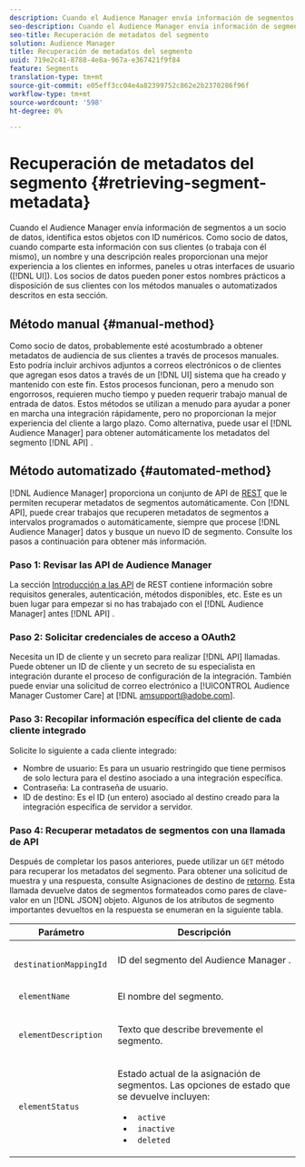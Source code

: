 ```yaml
---
description: Cuando el Audience Manager envía información de segmentos a un socio de datos, identifica estos objetos con ID numéricos. Como socio de datos, al compartir esta información con sus clientes (o trabajar con ellos mismos), un nombre y una descripción reales proporcionan una mejor experiencia a los clientes en informes, paneles u otras interfaces de usuario (IU). Los socios de datos pueden poner estos nombres prácticos a disposición de sus clientes con los métodos manuales o automatizados descritos en esta sección.
seo-description: Cuando el Audience Manager envía información de segmentos a un socio de datos, identifica estos objetos con ID numéricos. Como socio de datos, al compartir esta información con sus clientes (o trabajar con ellos mismos), un nombre y una descripción reales proporcionan una mejor experiencia a los clientes en informes, paneles u otras interfaces de usuario (IU). Los socios de datos pueden poner estos nombres prácticos a disposición de sus clientes con los métodos manuales o automatizados descritos en esta sección.
seo-title: Recuperación de metadatos del segmento
solution: Audience Manager
title: Recuperación de metadatos del segmento
uuid: 719e2c41-8788-4e8a-967a-e367421f9f84
feature: Segments
translation-type: tm+mt
source-git-commit: e05eff3cc04e4a82399752c862e2b2370286f96f
workflow-type: tm+mt
source-wordcount: '598'
ht-degree: 0%

---
```



# Recuperación de metadatos del segmento {#retrieving-segment-metadata}

Cuando el Audience Manager envía información de segmentos a un socio de datos, identifica estos objetos con ID numéricos. Como socio de datos, cuando comparte esta información con sus clientes (o trabaja con él mismo), un nombre y una descripción reales proporcionan una mejor experiencia a los clientes en informes, paneles u otras interfaces de usuario ([!DNL UI]). Los socios de datos pueden poner estos nombres prácticos a disposición de sus clientes con los métodos manuales o automatizados descritos en esta sección.

## Método manual {#manual-method}

Como socio de datos, probablemente esté acostumbrado a obtener metadatos de audiencia de sus clientes a través de procesos manuales. Esto podría incluir archivos adjuntos a correos electrónicos o de clientes que agregan esos datos a través de un [!DNL UI] sistema que ha creado y mantenido con este fin. Estos procesos funcionan, pero a menudo son engorrosos, requieren mucho tiempo y pueden requerir trabajo manual de entrada de datos. Estos métodos se utilizan a menudo para ayudar a poner en marcha una integración rápidamente, pero no proporcionan la mejor experiencia del cliente a largo plazo. Como alternativa, puede usar el [!DNL Audience Manager] para obtener automáticamente los metadatos del segmento [!DNL API] .

## Método automatizado {#automated-method}

[!DNL Audience Manager] proporciona un conjunto de API de [REST](../../api/rest-api-main/rest-api-main.md) que le permiten recuperar metadatos de segmentos automáticamente. Con [!DNL API], puede crear trabajos que recuperen metadatos de segmentos a intervalos programados o automáticamente, siempre que procese [!DNL Audience Manager] datos y busque un nuevo ID de segmento. Consulte los pasos a continuación para obtener más información.

### Paso 1: Revisar las API de Audience Manager

La sección [Introducción a las API](../../api/rest-api-main/aam-api-getting-started.md) de REST contiene información sobre requisitos generales, autenticación, métodos disponibles, etc. Este es un buen lugar para empezar si no has trabajado con el [!DNL Audience Manager] antes [!DNL API] .

### Paso 2: Solicitar credenciales de acceso a OAuth2

Necesita un ID de cliente y un secreto para realizar [!DNL API] llamadas. Puede obtener un ID de cliente y un secreto de su especialista en integración durante el proceso de configuración de la integración. También puede enviar una solicitud de correo electrónico a [!UICONTROL Audience Manager Customer Care] at [!DNL amsupport@adobe.com].

### Paso 3: Recopilar información específica del cliente de cada cliente integrado

Solicite lo siguiente a cada cliente integrado:

* Nombre de usuario: Es para un usuario restringido que tiene permisos de solo lectura para el destino asociado a una integración específica.
* Contraseña: La contraseña de usuario.
* ID de destino: Es el ID (un entero) asociado al destino creado para la integración específica de servidor a servidor.

### Paso 4: Recuperar metadatos de segmentos con una llamada de API

Después de completar los pasos anteriores, puede utilizar un `GET` método para recuperar los metadatos del segmento. Para obtener una solicitud de muestra y una respuesta, consulte Asignaciones de destino de [retorno](../../api/rest-api-main/aam-api-destinations/aam-api-retrieve-destinations.md#return-dest-mappings). Esta llamada devuelve datos de segmentos formateados como pares de clave-valor en un [!DNL JSON] objeto. Algunos de los atributos de segmento importantes devueltos en la respuesta se enumeran en la siguiente tabla.

<table id="table_446384AE9A36408A9C570CB7DB72C3D6"> 
 <thead> 
  <tr> 
   <th colname="col1" class="entry"> Parámetro </th> 
   <th colname="col2" class="entry"> Descripción </th> 
  </tr> 
 </thead>
 <tbody> 
  <tr> 
   <td colname="col1"> <p> <code> destinationMappingId</code> </p> </td> 
   <td colname="col2"> <p>ID del segmento del <span class="keyword"> Audience Manager</span> . </p> </td> 
  </tr> 
  <tr> 
   <td colname="col1"> <p> <code> elementName</code> </p> </td> 
   <td colname="col2"> <p>El nombre del segmento. </p> </td> 
  </tr> 
  <tr> 
   <td colname="col1"> <p> <code> elementDescription</code> </p> </td> 
   <td colname="col2"> <p>Texto que describe brevemente el segmento. </p> </td> 
  </tr> 
  <tr> 
   <td colname="col1"> <p> <code> elementStatus</code> </p> </td> 
   <td colname="col2"> <p>Estado actual de la asignación de segmentos. Las opciones de estado que se devuelve incluyen: </p> 
    <ul id="ul_BA3A1F5A773D4ECD9A1A3A1118BDDA8A"> 
     <li id="li_A12B858BD0AD4F35BCD50A4D113D86FF"> <code> active</code> </li> 
     <li id="li_98C04A861C2D4364B5FBD24498E8E9C5"> <code> inactive</code> </li> 
     <li id="li_1913A10948894FF3B507C0A3FE775CC1"> <code> deleted</code> </li> 
    </ul> </td> 
  </tr> 
 </tbody> 
</table>